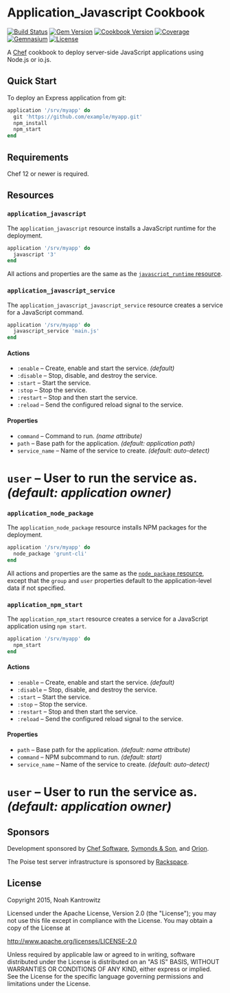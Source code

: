 # Application_Javascript Cookbook

[![Build Status](https://img.shields.io/travis/poise/application_javascript.svg)](https://travis-ci.org/poise/application_javascript)
[![Gem Version](https://img.shields.io/gem/v/poise-application-javascript.svg)](https://rubygems.org/gems/poise-application-javascript)
[![Cookbook Version](https://img.shields.io/cookbook/v/application_javascript.svg)](https://supermarket.chef.io/cookbooks/application_javascript)
[![Coverage](https://img.shields.io/codecov/c/github/poise/application_javascript.svg)](https://codecov.io/github/poise/application_javascript)
[![Gemnasium](https://img.shields.io/gemnasium/poise/application_javascript.svg)](https://gemnasium.com/poise/application_javascript)
[![License](https://img.shields.io/badge/license-Apache_2-blue.svg)](https://www.apache.org/licenses/LICENSE-2.0)

A [Chef](https://www.chef.io/) cookbook to deploy server-side JavaScript
applications using Node.js or io.js.

## Quick Start

To deploy an Express application from git:

```ruby
application '/srv/myapp' do
  git 'https://github.com/example/myapp.git'
  npm_install
  npm_start
end
```

## Requirements

Chef 12 or newer is required.

## Resources

### `application_javascript`

The `application_javascript` resource installs a JavaScript runtime for the
deployment.

```ruby
application '/srv/myapp' do
  javascript '3'
end
```

All actions and properties are the same as the [`javascript_runtime` resource](https://github.com/poise/poise-javascript#javascript_runtime).

### `application_javascript_service`

The `application_javascript_javascript_service` resource creates a service for a
JavaScript command.

```ruby
application '/srv/myapp' do
  javascript_service 'main.js'
end
```

#### Actions

* `:enable` – Create, enable and start the service. *(default)*
* `:disable` – Stop, disable, and destroy the service.
* `:start` – Start the service.
* `:stop` – Stop the service.
* `:restart` – Stop and then start the service.
* `:reload` – Send the configured reload signal to the service.

#### Properties

* `command` – Command to run. *(name attribute)*
* `path` – Base path for the application. *(default: application path)*
* `service_name` – Name of the service to create. *(default: auto-detect)*
# `user` – User to run the service as. *(default: application owner)*

### `application_node_package`

The `application_node_package` resource installs NPM packages for the deployment.

```ruby
application '/srv/myapp' do
  node_package 'grunt-cli'
end
```

All actions and properties are the same as the [`node_package` resource](https://github.com/poise/poise-javascript#node_package),
except that the `group` and `user` properties default to the application-level
data if not specified.

### `application_npm_start`

The `application_npm_start` resource creates a service for a JavaScript
application using `npm start`.

```ruby
application '/srv/myapp' do
  npm_start
end
```

#### Actions

* `:enable` – Create, enable and start the service. *(default)*
* `:disable` – Stop, disable, and destroy the service.
* `:start` – Start the service.
* `:stop` – Stop the service.
* `:restart` – Stop and then start the service.
* `:reload` – Send the configured reload signal to the service.

#### Properties

* `path` – Base path for the application. *(default: name attribute)*
* `command` – NPM subcommand to run. *(default: start)*
* `service_name` – Name of the service to create. *(default: auto-detect)*
# `user` – User to run the service as. *(default: application owner)*

## Sponsors

Development sponsored by [Chef Software](https://www.chef.io/), [Symonds & Son](http://symondsandson.com/), and [Orion](https://www.orionlabs.co/).

The Poise test server infrastructure is sponsored by [Rackspace](https://rackspace.com/).

## License

Copyright 2015, Noah Kantrowitz

Licensed under the Apache License, Version 2.0 (the "License");
you may not use this file except in compliance with the License.
You may obtain a copy of the License at

http://www.apache.org/licenses/LICENSE-2.0

Unless required by applicable law or agreed to in writing, software
distributed under the License is distributed on an "AS IS" BASIS,
WITHOUT WARRANTIES OR CONDITIONS OF ANY KIND, either express or implied.
See the License for the specific language governing permissions and
limitations under the License.

